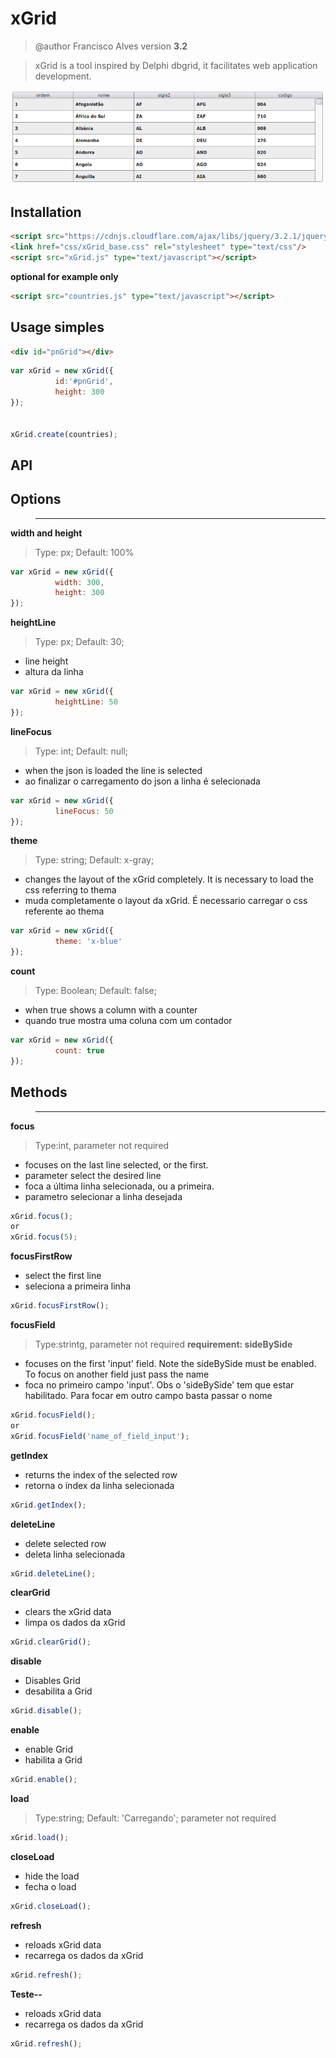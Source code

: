 # xGrid
> @author Francisco Alves
> version **3.2**

> xGrid is a tool inspired by Delphi dbgrid, it facilitates web application development.

![](xgrid.png)

## Installation

```html
<script src="https://cdnjs.cloudflare.com/ajax/libs/jquery/3.2.1/jquery.js" type="text/javascript"></script>
<link href="css/xGrid_base.css" rel="stylesheet" type="text/css"/>
<script src="xGrid.js" type="text/javascript"></script>
```

**optional for example only**
```html
<script src="countries.js" type="text/javascript"></script>
```

## Usage simples
```html
<div id="pnGrid"></div>
```

```javascript
var xGrid = new xGrid({
          id:'#pnGrid',
          height: 300
});


xGrid.create(countries);

```

## API ##

## Options
>-------------------------------------------
**width and height**
>Type: px; Default: 100%
```javascript
var xGrid = new xGrid({
          width: 300,
          height: 300
});
```

**heightLine**
>Type: px; Default: 30;
- line height
- altura da linha
```javascript
var xGrid = new xGrid({
          heightLine: 50
});
```

**lineFocus**
>Type: int; Default: null;
- when the json is loaded the line is selected
- ao finalizar o carregamento do json a linha é selecionada
```javascript
var xGrid = new xGrid({
          lineFocus: 50
});
```
**theme**
>Type: string; Default: x-gray;
- changes the layout of the xGrid completely. It is necessary to load the css referring to thema
- muda completamente o layout da xGrid. É necessario carregar o css referente ao thema
```javascript
var xGrid = new xGrid({
          theme: 'x-blue'
});
```

**count**
>Type: Boolean; Default: false;
- when true shows a column with a counter
- quando true mostra uma coluna com um contador
```javascript
var xGrid = new xGrid({
          count: true
});
```


## Methods
>-------------------------------------------

**focus**
>Type:int, parameter not required
- focuses on the last line selected, or the first.
- parameter select the desired line
- foca a última linha selecionada, ou a primeira.
- parametro selecionar a linha desejada
```javascript
xGrid.focus();
or
xGrid.focus(5);
```

**focusFirstRow**
- select the first line
- seleciona a primeira linha
```javascript
xGrid.focusFirstRow();
```


**focusField**
>Type:strintg, parameter not required
**requirement: sideBySide**
- focuses on the first 'input' field. Note the sideBySide must be enabled. To focus on another field just pass the name
- foca no primeiro campo 'input'. Obs o 'sideBySide' tem que estar habilitado. Para focar em outro campo basta passar o nome 
```javascript
xGrid.focusField();
or
xGrid.focusField('name_of_field_input');
```

**getIndex**
- returns the index of the selected row
- retorna o índex da linha selecionada
```javascript
xGrid.getIndex();
```

**deleteLine**
- delete selected row
- deleta linha selecionada
```javascript
xGrid.deleteLine();
```

**clearGrid**
- clears the xGrid data
- limpa os dados da xGrid
```javascript
xGrid.clearGrid();
```

**disable**
- Disables Grid
- desabilita a Grid
```javascript
xGrid.disable();
```

**enable**
- enable Grid
- habilita a Grid
```javascript
xGrid.enable();
```

**load**
>Type:string; Default: 'Carregando'; parameter not required
```javascript
xGrid.load();
```

**closeLoad**
- hide the load
- fecha o load
```javascript
xGrid.closeLoad();
```

**refresh**
- reloads xGrid data
- recarrega os dados da xGrid
```javascript
xGrid.refresh();
```


**Teste--**
- reloads xGrid data
- recarrega os dados da xGrid
```javascript
xGrid.refresh();
```

